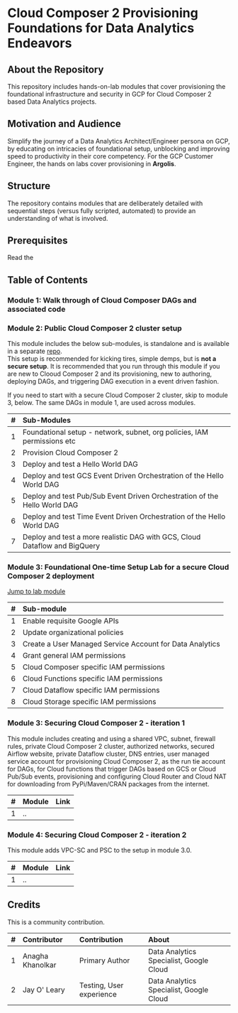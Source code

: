# Cloud Composer 2 Provisioning Foundations for Data Analytics Endeavors

## About the Repository
This repository includes hands-on-lab modules that cover provisioning the foundational infrastructure and security in GCP for Cloud Composer 2 based Data Analytics projects. 

## Motivation and Audience
Simplify the journey of a Data Analytics Architect/Engineer persona on GCP, by educating on intricacies of foundational setup, unblocking and improving speed to productivity in their core competency. For the GCP Customer Engineer, the hands on labs cover provisioning in **Argolis**.

## Structure
The repository contains modules that are deliberately detailed with sequential steps (versus fully scripted, automated) to provide an understanding of what is involved.

## Prerequisites
Read the 


## Table of Contents

### Module 1: Walk through of Cloud Composer DAGs and associated code


### Module 2: Public Cloud Composer 2 cluster setup

This module includes the below sub-modules, is standalone and is available in a separate [repo](https://github.com/anagha-google/composer2-basic-orchestration).<br>
This setup is recommended for kicking tires, simple demps, but is **not a secure setup**. It is recommended that you run through this module if you are new to Clooud Composer 2 and its provisioning, new to authoring, deploying DAGs, and triggering DAG execution in a event driven fashion. <br>

If you need to start with a secure Cloud Composer 2 cluster, skip to module 3, below. The same DAGs in module 1, are used across modules.

| # | Sub-Modules | 
| -- | :--- |
| 1 | Foundational setup - network, subnet, org policies, IAM permissions etc | 
| 2 | Provision Cloud Composer 2 |
| 3 | Deploy and test a Hello World DAG |
| 4 | Deploy and test GCS Event Driven Orchestration of the Hello World DAG |
| 5 | Deploy and test Pub/Sub Event Driven Orchestration of the Hello World DAG |
| 6 | Deploy and test Time Event Driven Orchestration of the Hello World DAG |
| 7 | Deploy and test a more realistic DAG with GCS, Cloud Dataflow and BigQuery |



### Module 3: Foundational One-time Setup Lab for a secure Cloud Composer 2 deployment

[Jump to lab module](01-modules/01-foundational-setup.md)

| # | Sub-module | 
| -- | :---    |
| 1 | Enable requisite Google APIs |  
| 2 | Update organizational policies | 
| 3 | Create a User Managed Service Account for Data Analytics | 
| 4 | Grant general IAM permissions | 
| 5 | Cloud Composer specific IAM permissions | 
| 6 | Cloud Functions specific IAM permissions | 
| 7 | Cloud Dataflow specific IAM permissions | 
| 8 | Cloud Storage specific IAM permissions | 



### Module 3: Securing Cloud Composer 2 - iteration 1

This module includes creating and using a shared VPC, subnet, firewall rules, private Cloud Composer 2 cluster, authorized networks, secured Airflow website, private Dataflow cluster, DNS entries, user managed service account for provisioning Cloud Composer 2, as the run tie account for DAGs, for Cloud functions that trigger DAGs based on GCS or Cloud Pub/Sub events, provisioning and configuring Cloud Router and Cloud NAT for downloading from PyPi/Maven/CRAN packages from the internet.

| # | Module | Link |
| -- | :---    | ---|
| 1 | ..| | 

### Module 4: Securing Cloud Composer 2 - iteration 2

This module adds VPC-SC and PSC to the setup in module 3.0.

| # | Module | Link |
| -- | :---    | ---|
| 1 | ..| | 


## Credits
This is a community contribution. <br>


| # | Contributor | Contribution | About |
| -- | :---    | :---| :---| 
| 1 | Anagha Khanolkar | Primary Author | Data Analytics Specialist, Google Cloud |
| 2 | Jay O' Leary | Testing, User experience | Data Analytics Specialist, Google Cloud |
